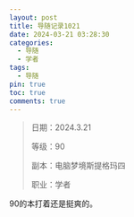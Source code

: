 ```yaml
---
layout: post
title: 导随记录1021
date: 2024-03-21 03:28:30
categories:
  - 导随
  - 学者
tags:
  - 导随
pin: true
toc: true
comments: true
---
```

> 日期：2024.3.21
>
> 等级：90
>
> 副本：电脑梦境斯提格玛四
>
> 职业：学者

90的本打着还是挺爽的。